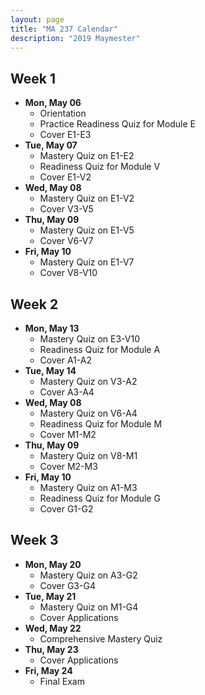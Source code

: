 ```yaml
---
layout: page
title: "MA 237 Calendar"
description: "2019 Maymester"
---
```


## Week 1

- **Mon, May 06**
  - Orientation
  - Practice Readiness Quiz for Module E
  - Cover E1-E3
- **Tue, May 07**
  - Mastery Quiz on E1-E2
  - Readiness Quiz for Module V
  - Cover E1-V2
- **Wed, May 08**
  - Mastery Quiz on E1-V2
  - Cover V3-V5
- **Thu, May 09**
  - Mastery Quiz on E1-V5
  - Cover V6-V7
- **Fri, May 10**
  - Mastery Quiz on E1-V7
  - Cover V8-V10

## Week 2

- **Mon, May 13**
  - Mastery Quiz on E3-V10
  - Readiness Quiz for Module A
  - Cover A1-A2
- **Tue, May 14**
  - Mastery Quiz on V3-A2
  - Cover A3-A4
- **Wed, May 08**
  - Mastery Quiz on V6-A4
  - Readiness Quiz for Module M
  - Cover M1-M2
- **Thu, May 09**
  - Mastery Quiz on V8-M1
  - Cover M2-M3
- **Fri, May 10**
  - Mastery Quiz on A1-M3
  - Readiness Quiz for Module G
  - Cover G1-G2

## Week 3

- **Mon, May 20**
  - Mastery Quiz on A3-G2
  - Cover G3-G4
- **Tue, May 21**
  - Mastery Quiz on M1-G4
  - Cover Applications
- **Wed, May 22**
  - Comprehensive Mastery Quiz
- **Thu, May 23**
  - Cover Applications
- **Fri, May 24**
  - Final Exam
